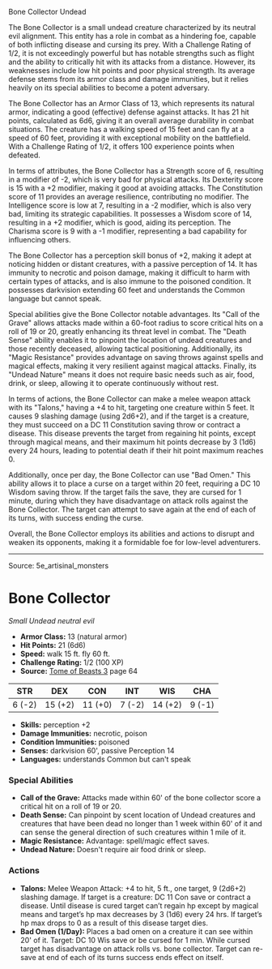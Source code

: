 <MonsterName/>Bone Collector</MonsterName>
<CreatureType/>Undead</CreatureType>

<summary>The Bone Collector is a small undead creature characterized by its neutral evil alignment. This entity has a role in combat as a hindering foe, capable of both inflicting disease and cursing its prey. With a Challenge Rating of 1/2, it is not exceedingly powerful but has notable strengths such as flight and the ability to critically hit with its attacks from a distance. However, its weaknesses include low hit points and poor physical strength. Its average defense stems from its armor class and damage immunities, but it relies heavily on its special abilities to become a potent adversary.</summary>

<detail>

The Bone Collector has an Armor Class of 13, which represents its natural armor, indicating a good (effective) defense against attacks. It has 21 hit points, calculated as 6d6, giving it an overall average durability in combat situations. The creature has a walking speed of 15 feet and can fly at a speed of 60 feet, providing it with exceptional mobility on the battlefield. With a Challenge Rating of 1/2, it offers 100 experience points when defeated.

In terms of attributes, the Bone Collector has a Strength score of 6, resulting in a modifier of -2, which is very bad for physical attacks. Its Dexterity score is 15 with a +2 modifier, making it good at avoiding attacks. The Constitution score of 11 provides an average resilience, contributing no modifier. The Intelligence score is low at 7, resulting in a -2 modifier, which is also very bad, limiting its strategic capabilities. It possesses a Wisdom score of 14, resulting in a +2 modifier, which is good, aiding its perception. The Charisma score is 9 with a -1 modifier, representing a bad capability for influencing others.

The Bone Collector has a perception skill bonus of +2, making it adept at noticing hidden or distant creatures, with a passive perception of 14. It has immunity to necrotic and poison damage, making it difficult to harm with certain types of attacks, and is also immune to the poisoned condition. It possesses darkvision extending 60 feet and understands the Common language but cannot speak.

Special abilities give the Bone Collector notable advantages. Its "Call of the Grave" allows attacks made within a 60-foot radius to score critical hits on a roll of 19 or 20, greatly enhancing its threat level in combat. The "Death Sense" ability enables it to pinpoint the location of undead creatures and those recently deceased, allowing tactical positioning. Additionally, its "Magic Resistance" provides advantage on saving throws against spells and magical effects, making it very resilient against magical attacks. Finally, its "Undead Nature" means it does not require basic needs such as air, food, drink, or sleep, allowing it to operate continuously without rest.

In terms of actions, the Bone Collector can make a melee weapon attack with its "Talons," having a +4 to hit, targeting one creature within 5 feet. It causes 9 slashing damage (using 2d6+2), and if the target is a creature, they must succeed on a DC 11 Constitution saving throw or contract a disease. This disease prevents the target from regaining hit points, except through magical means, and their maximum hit points decrease by 3 (1d6) every 24 hours, leading to potential death if their hit point maximum reaches 0.

Additionally, once per day, the Bone Collector can use "Bad Omen." This ability allows it to place a curse on a target within 20 feet, requiring a DC 10 Wisdom saving throw. If the target fails the save, they are cursed for 1 minute, during which they have disadvantage on attack rolls against the Bone Collector. The target can attempt to save again at the end of each of its turns, with success ending the curse.

Overall, the Bone Collector employs its abilities and actions to disrupt and weaken its opponents, making it a formidable foe for low-level adventurers.</detail>



---

Source: 5e_artisinal_monsters

# Bone Collector

*Small* *Undead* *neutral evil*

- **Armor Class:** 13 (natural armor)
- **Hit Points:** 21 (6d6)
- **Speed:** walk 15 ft. fly 60 ft.
- **Challenge Rating:** 1/2 (100 XP)
- **Source:** [Tome of Beasts 3](https://koboldpress.com/kpstore/product/tome-of-beasts-3-for-5th-edition/) page 64

| STR | DEX | CON | INT | WIS | CHA |
| --- | --- | --- | --- | --- | --- |
| 6 (-2) | 15 (+2) | 11 (+0) | 7 (-2) | 14 (+2) | 9 (-1) |

- **Skills:** perception +2
- **Damage Immunities:** necrotic, poison
- **Condition Immunities:** poisoned
- **Senses:** darkvision 60', passive Perception 14
- **Languages:** understands Common but can't speak

### Special Abilities

- **Call of the Grave:** Attacks made within 60' of the bone collector score a critical hit on a roll of 19 or 20.
- **Death Sense:** Can pinpoint by scent location of Undead creatures and creatures that have been dead no longer than 1 week within 60' of it and can sense the general direction of such creatures within 1 mile of it.
- **Magic Resistance:** Advantage: spell/magic effect saves.
- **Undead Nature:** Doesn't require air food drink or sleep.

### Actions

- **Talons:** Melee Weapon Attack: +4 to hit, 5 ft., one target, 9 (2d6+2) slashing damage. If target is a creature: DC 11 Con save or contract a disease. Until disease is cured target can’t regain hp except by magical means and target’s hp max decreases by 3 (1d6) every 24 hrs. If target’s hp max drops to 0 as a result of this disease target dies.
- **Bad Omen (1/Day):** Places a bad omen on a creature it can see within 20' of it. Target: DC 10 Wis save or be cursed for 1 min. While cursed target has disadvantage on attack rolls vs. bone collector. Target can re-save at end of each of its turns success ends effect on itself.





